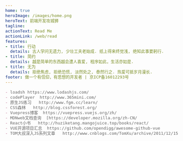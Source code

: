 ```yaml
---
home: true
heroImage: /images/home.png
heroText: 前端开发攻城狮
tagline: 
actionText: Read Me
actionLink: /web/read
features:
- title: 行动
  details: 古人学问无遗力, 少壮工夫老始成. 纸上得来终觉浅, 绝知此事要躬行.
- title: 简约
  details: 越是简单的东西越会遭人喜爱, 程序如此，生活亦如是.
- title: 无为
  details: 拒绝焦虑, 拒绝恐慌, 淡然处之, 泰然行之. 热爱可抵岁月漫长.
footer: 做一个有信仰，有思想的开发者 | 京ICP备16012293号
---
```


```md
- loadsh https://www.lodashjs.com/
- codePlayer  http://www.365mini.com/
- 原生JS练习   http://www.fgm.cc/learn/ 
- CSS森林   http://blog.cssforest.org/
- Vuepress博客  https://vuepress.vuejs.org/zh/
- MDNweb文档查询  [https://developer.mozilla.org/zh-CN/
- React小书   http://huziketang.mangojuice.top/books/react/
- VUE开源项目汇总  https://github.com/opendigg/awesome-github-vue 
- TOM大叔深入JS系列文章   http://www.cnblogs.com/TomXu/archive/2011/12/15/2288411.html
```
<style>
  body {
    font-size: 15px;
    color: #666;
  }

  #app .home .hero h1 {
    font-size: 1.2rem;
  }

  .home .hero p.description {
    font-size: 1rem;
    font-weight: 600;
    font-style: italic;
     transform-style: preserve-3d;
  }
  
  .home .hero .action .action-button {
    font-size: 1rem;
    background-color: #545454;
    border-bottom: #ccc 1px solid;
    padding: 0.5rem 1rem;
  }

  .home .hero .action .action-button:hover {
    background-color: #fff;
    color: #555;
    box-shadow: 1px 1px 1px 1px #777;
  }
  #app .home .hero img {
    max-height: 10rem;
  }

  #app .home .footer {
    padding: 1rem;
  }

  .theme-default-content.custom {
    padding: 1rem 1.5rem;
    border-top: 1px solid #eee;
  }
  .theme-default-content.custom:hover {
    box-shadow: 1px 2px 3px 4px #eee;
  }

  .home .theme-default-content ul {
    width: 100%;
  }

  .home .theme-default-content ul li {
    word-break: break-word;
  }
</style>